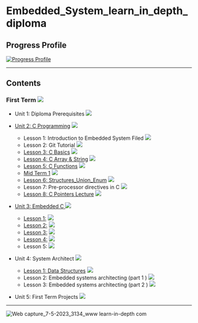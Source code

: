 # Embedded_System_learn_in_depth_diploma

## Progress Profile

[![Progress Profile](https://user-images.githubusercontent.com/77551534/236877069-addbe4b3-4bc3-4dec-b3c4-192951bdbb1c.png)](https://www.learn-in-depth.com/online-diploma/mohamedbelal045%40gmail.com)

---

## Contents
### First Term <img src="https://progress-bar.dev/60/?title=In Progress&color=FFEC00 &width=600"> 

- Unit 1: Diploma Prerequisites <img src="https://progress-bar.dev/100/?title=Done &color=0043B9 &width=150">



- [Unit 2: C Programming](https://github.com/mohamed-belall/Embedded_System_learn_in_depth_diploma/tree/master/Unit_2_C_Programming) <img src="https://progress-bar.dev/100/?title=Dones&color=0043B9 &width=150">
  - Lesson 1: Introduction to Embedded System Filed <img src="https://progress-bar.dev/100/?title=Done &color=0043B9">
  - Lesson 2: Git Tutorial  <img src="https://progress-bar.dev/100/?title=Done &color=0043B9">
  - [Lesson 3: C Basics](https://github.com/mohamed-belall/Embedded_System_learn_in_depth_diploma/tree/master/Unit_2_C_Programming/Assignment_1_C_Basics) <img src="https://progress-bar.dev/100/?title=Done&color=0043B9">
  - [Lesson 4: C Array & String](https://github.com/mohamed-belall/Embedded_System_learn_in_depth_diploma/tree/master/Unit_2_C_Programming/Assignment_3_C_Array_%26_String) <img src="https://progress-bar.dev/100/?title=Done&color=0043B9">
  - [Lesson 5: C Functions](https://github.com/mohamed-belall/Embedded_System_learn_in_depth_diploma/tree/master/Unit_2_C_Programming/Assignment_4_C_Function) <img src="https://progress-bar.dev/100/?title=Done&color=0043B9">
  - [Mid Term 1](https://github.com/mohamed-belall/Embedded_System_learn_in_depth_diploma/tree/master/Unit_2_C_Programming/mid_term_1) <img src="https://progress-bar.dev/100/?title=Done&color=0043B9">
  - [Lesson 6: Structures_Union_Enum](https://github.com/mohamed-belall/Embedded_System_learn_in_depth_diploma/tree/master/Unit_2_C_Programming/Assignment_5_C_Structures_Union_Enum) <img src="https://progress-bar.dev/100/?title=Done&color=0043B9">
  - Lesson 7: Pre-processor directives in C <img src="https://progress-bar.dev/100/?title=Done&color=0043B9">
  - [Lesson 8: C Pointers Lecture](https://github.com/mohamed-belall/Embedded_System_learn_in_depth_diploma/tree/master/Unit_2_C_Programming/Assignment_6_C_Pointers) <img src="https://progress-bar.dev/100/?title=Done&color=0043B9">

 

 
- [Unit 3: Embedded C ](https://github.com/mohamed-belall/Embedded_System_learn_in_depth_diploma/tree/master/Unit_3_Embedded_C) <img src="https://progress-bar.dev/100/?title=Done&color=0043B9 &width=150">
  - [Lesson 1:](https://github.com/mohamed-belall/Embedded_System_learn_in_depth_diploma/tree/master/Unit_3_Embedded_C/lesson_1) <img src="https://progress-bar.dev/100/?title=Done&color=0043B9 ">
  - [Lesson 2:](https://github.com/mohamed-belall/Embedded_System_learn_in_depth_diploma/tree/master/Unit_3_Embedded_C/Lesson_2) <img src="https://progress-bar.dev/100/?title=Done&color=0043B9">
  - [Lesson 3:](https://github.com/mohamed-belall/Embedded_System_learn_in_depth_diploma/tree/master/Unit_3_Embedded_C/lesson_3) <img src="https://progress-bar.dev/100/?title=Done&color=0043B9">
  - [Lesson 4:](https://github.com/mohamed-belall/Embedded_System_learn_in_depth_diploma/tree/master/Unit_3_Embedded_C/lesson_4) <img src="https://progress-bar.dev/100/?title=Done&color=0043B9">
  - Lesson 5: <img src="https://progress-bar.dev/100/?title=Done&color=0043B9">



- Unit 4: System Architect <img src="https://progress-bar.dev/30/?title=In Progress&color=FFEC00 &width=150">
   - [Lesson 1:  Data Structures](https://github.com/mohamed-belall/Embedded_System_learn_in_depth_diploma/tree/master/Unit_4_Data_Structure/Lesson_1) <img src="https://progress-bar.dev/100/?title=Done&color=0043B9">
   - Lesson 2: Embedded systems architecting (part 1 ) <img src="https://progress-bar.dev/100/?title=Done&color=0043B9 ">
   - Lesson 3: Embedded systems architecting (part 2 ) <img src="https://progress-bar.dev/0/?title=In Progress&color=FFEC00">



- Unit 5: First Term Projects  <img src="https://progress-bar.dev/0/?title=Start_Soon&color=FF0000 &width=150">


---
![Web capture_7-5-2023_3134_www learn-in-depth com](https://user-images.githubusercontent.com/77551534/236875586-61edbffa-4251-4382-9292-add93ce9bca0.jpeg)










